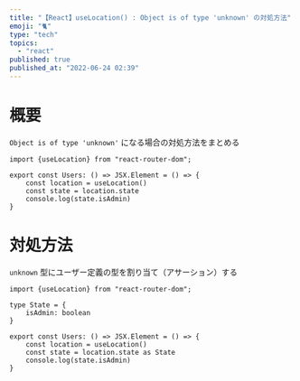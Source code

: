 ```yaml
---
title: "【React】useLocation() : Object is of type 'unknown' の対処方法"
emoji: "🐈"
type: "tech"
topics:
  - "react"
published: true
published_at: "2022-06-24 02:39"
---
```


# 概要

`Object is of type 'unknown'` になる場合の対処方法をまとめる

```tsx
import {useLocation} from "react-router-dom";

export const Users: () => JSX.Element = () => {
    const location = useLocation()
    const state = location.state
    console.log(state.isAdmin)
}
```


# 対処方法

`unknown` 型にユーザー定義の型を割り当て（アサーション）する

```tsx
import {useLocation} from "react-router-dom";

type State = {
    isAdmin: boolean
}

export const Users: () => JSX.Element = () => {
    const location = useLocation()
    const state = location.state as State
    console.log(state.isAdmin)
}
```
